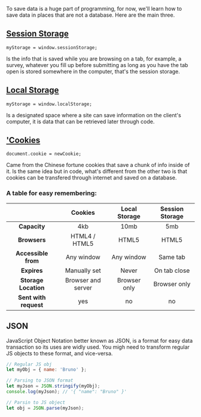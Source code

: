 To save data is a huge part of programming, for now, we'll learn how to save data in places that are not a database. Here are the main three.

## [Session Storage](https://developer.mozilla.org/en-US/docs/Web/API/Window/sessionStorage)
`myStorage = window.sessionStorage;`

Is the info that is saved while you are browsing on a tab, for example, a survey, whatever you fill up before submitting as long as you have the tab open is stored somewhere in the computer, that's the session storage.

## [Local Storage](https://developer.mozilla.org/en-US/docs/Web/API/Window/localStorage)
`myStorage = window.localStorage;`

Is a designated space where a site can save information on the client's computer, it is data that can be retrieved later through code.

## ['Cookies](https://developer.mozilla.org/en-US/docs/Web/API/Document/cookie)
`document.cookie = newCookie;`

Came from the Chinese fortune cookies that save a chunk of info inside of it. Is the same idea but in code, what's different from the other two is that cookies can be transfered through internet and saved on a database.

### A table for easy remembering:

|                      | Cookies            | Local Storage | Session Storage |
|:--------------------:| :----------------: | :-----------: | :-------------: |
| **Capacity**         | 4kb                | 10mb          | 5mb             |
| **Browsers**         | HTML4 / HTML5      | HTML5         | HTML5           |
| **Accessible from**  | Any window         | Any window    | Same tab        |
| **Expires**          | Manually set       | Never         | On tab close    |
| **Storage Location** | Browser and server | Browser only  | Browser only    |
| **Sent with request**| yes                | no            | no              |

## JSON
JavaScript Object Notation better known as JSON, is a format for easy data transaction so its uses are widly used. You migh need to transform regular JS objects to these format, and vice-versa.

```javascript
// Regular JS obj
let myObj = { name: 'Bruno' };

// Parsing to JSON format
let myJson = JSON.stringify(myObj);
console.log(myJson); // '{ "name": "Bruno" }'

// Parsin to JS object
let obj = JSON.parse(myJson);
```